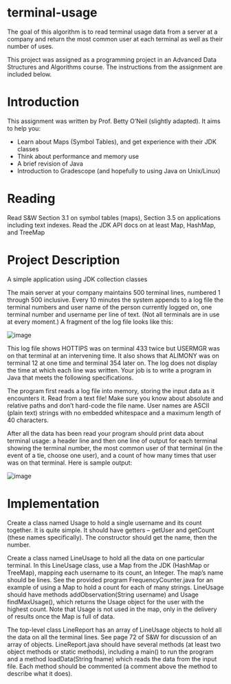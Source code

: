 # terminal-usage
The goal of this algorithm is to read terminal usage data from a server at a company and 
return the most common user at each terminal as well as their number of uses. 

This project was assigned as a programming project in an Advanced Data Structures and Algorithms course.
The instructions from the assignment are included below.

# Introduction
This assignment was written by Prof. Betty O’Neil (slightly adapted).
It aims to help you:
- Learn about Maps (Symbol Tables), and get experience with their JDK classes
- Think about performance and memory use
- A brief revision of Java
- Introduction to Gradescope (and hopefully to using Java on Unix/Linux)

# Reading
Read S&W Section 3.1 on symbol tables (maps), Section 3.5 on applications including text indexes. Read
the JDK API docs on at least Map, HashMap, and TreeMap

# Project Description
A simple application using JDK collection classes

The main server at your company maintains 500 terminal lines, numbered 1 through 500 inclusive. Every 10
minutes the system appends to a log file the terminal numbers and user name of the person currently logged
on, one terminal number and username per line of text. (Not all terminals are in use at every moment.) A
fragment of the log file looks like this:

![image](https://user-images.githubusercontent.com/91640554/166058827-93d17288-b2b2-42d4-9015-b144261912f9.png)
 
This log file shows HOTTIPS was on terminal 433 twice but USERMGR was on that terminal at an intervening
time. It also shows that ALIMONY was on terminal 12 at one time and terminal 354 later on. The log does
not display the time at which each line was written. Your job is to write a program in Java that meets the
following specifications.

The program first reads a log file into memory, storing the input data as it encounters it. Read from a
text file! Make sure you know about absolute and relative paths and don’t hard-code the file name. User
names are ASCII (plain text) strings with no embedded whitespace and a maximum length of 40 characters.

After all the data has been read your program should print data about terminal usage: a header line and then
one line of output for each terminal showing the terminal number, the most common user of that terminal
(in the event of a tie, choose one user), and a count of how many times that user was on that terminal. Here
is sample output:

![image](https://user-images.githubusercontent.com/91640554/166058867-3642023a-8c40-4b05-b8a7-056cfc92b8eb.png)

# Implementation
Create a class named Usage to hold a single username and its count together. It is quite simple. It
should have getters – getUser and getCount (these names specifically). The constructor should get
the name, then the number.
  
Create a class named LineUsage to hold all the data on one particular terminal. In this LineUsage
class, use a Map from the JDK (HashMap or TreeMap), mapping each username to its count, an
Integer. The map’s name should be lines. See the provided program FrequencyCounter.java for an
example of using a Map to hold a count for each of many strings. LineUsage should have methods
addObservation(String username) and Usage findMaxUsage(), which returns the Usage object for
the user with the highest count. Note that Usage is not used in the map, only in the delivery of results
once the Map is full of data.
  
The top-level class LineReport has an array of LineUsage objects to hold all the data on all the
terminal lines. See page 72 of S&W for discussion of an array of objects. LineReport.java should
have several methods (at least two object methods or static methods), including a main() to run the
program and a method loadData(String fname) which reads the data from the input file. Each
method should be commented (a comment above the method to describe what it does).
